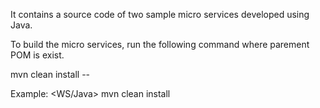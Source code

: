 It contains a source code of two sample micro services developed using Java. 

To build the micro services, run the following command where parement POM is exist. 

mvn clean install --

Example: <WS/Java> mvn clean install